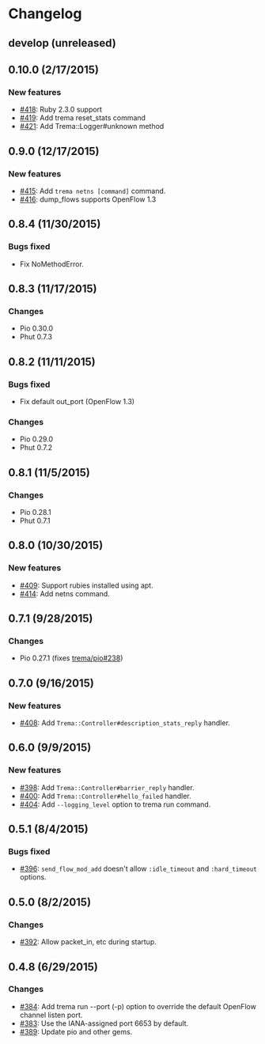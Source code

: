 # Changelog

## develop (unreleased)


## 0.10.0 (2/17/2015)
### New features
* [#418](https://github.com/trema/trema/pull/418): Ruby 2.3.0 support
* [#419](https://github.com/trema/trema/pull/419): Add trema reset_stats command
* [#421](https://github.com/trema/trema/pull/421): Add Trema::Logger#unknown method


## 0.9.0 (12/17/2015)
### New features
* [#415](https://github.com/trema/trema/pull/415): Add `trema netns [command]` command.
* [#416](https://github.com/trema/trema/pull/416): dump_flows supports OpenFlow 1.3


## 0.8.4 (11/30/2015)
### Bugs fixed
* Fix NoMethodError.


## 0.8.3 (11/17/2015)
### Changes
* Pio 0.30.0
* Phut 0.7.3


## 0.8.2 (11/11/2015)
### Bugs fixed
* Fix default out_port (OpenFlow 1.3)

### Changes
* Pio 0.29.0
* Phut 0.7.2


## 0.8.1 (11/5/2015)
### Changes
* Pio 0.28.1
* Phut 0.7.1


## 0.8.0 (10/30/2015)
### New features
* [#409](https://github.com/trema/trema/pull/409): Support rubies installed using apt.
* [#414](https://github.com/trema/trema/pull/414): Add netns command.


## 0.7.1 (9/28/2015)
### Changes
* Pio 0.27.1 (fixes [trema/pio#238](https://github.com/trema/pio/issues/238))


## 0.7.0 (9/16/2015)
### New features
* [#408](https://github.com/trema/trema/pull/408): Add `Trema::Controller#description_stats_reply` handler.


## 0.6.0 (9/9/2015)
### New features
* [#398](https://github.com/trema/trema/pull/398): Add `Trema::Controller#barrier_reply` handler.
* [#400](https://github.com/trema/trema/pull/400): Add `Trema::Controller#hello_failed` handler.
* [#404](https://github.com/trema/trema/pull/404): Add `--logging_level` option to trema run command.


## 0.5.1 (8/4/2015)
### Bugs fixed
* [#396](https://github.com/trema/trema/issues/396): `send_flow_mod_add` doesn't allow `:idle_timeout` and `:hard_timeout` options.


## 0.5.0 (8/2/2015)
### Changes
* [#392](https://github.com/trema/trema/pull/392): Allow packet_in, etc during startup.


## 0.4.8 (6/29/2015)
### Changes
* [#384](https://github.com/trema/trema/pull/384): Add trema run --port (-p) option to override the default OpenFlow channel listen port.
* [#383](https://github.com/trema/trema/pull/383): Use the IANA-assigned port 6653 by default.
* [#389](https://github.com/trema/trema/pull/389): Update pio and other gems.
